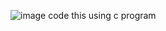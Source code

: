 ![image](https://github.com/user-attachments/assets/878559c2-d7ef-482b-a743-d3d66c0b4222)
code this using c program

